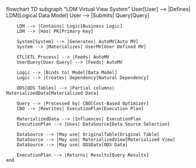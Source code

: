 flowchart TD
    subgraph "LDM Virtual View System"
        User[User] --> |Defines| LDM[Logical Data Model]
        User --> |Submits| Query[Query]
        
        LDM --> |Contains| Logic[Business Logic]
        LDM --> |Has| PK[Primary Key]
        
        System[System] --> |Generates| AutoMV[Auto MV]
        System --> |Materializes| UserMV[User Defined MV]
        
        ETL[ETL Process] --> |Feeds| AutoMV
        UserQuery[User Query] --> |Feeds| AutoMV
        
        Logic --> |Binds to| Model[Data Model]
        Logic --> |Creates| Dependency[Natural Dependency]
        
        ODS[ODS Tables] --> |Partial columns| MaterializedData[Materialized Data]
        
        Query --> |Processed by| CBO[Cost-Based Optimizer]
        CBO --> |Rewrites| ExecutionPlan[Execution Plan]
        
        MaterializedData --> |Influences| ExecutionPlan
        ExecutionPlan --> |Uses| DataSource{Data Source Selection}
        
        DataSource --> |May use| OriginalTable[Original Table]
        DataSource --> |May use| MaterializedView[Materialized View]
        DataSource --> |May use| ODSData[ODS Data]
        
        ExecutionPlan --> |Returns| Results[Query Results]
    end